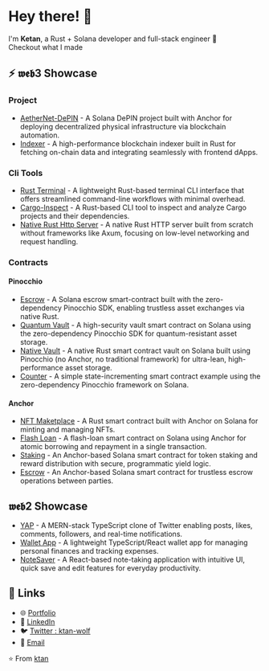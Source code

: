 # Hey there! 👋

I'm **Ketan**, a Rust + Solana developer and full-stack engineer 🚀  
Checkout what I made

## ⚡ 𝖜𝖊𝖇3 Showcase 

### Project
- [AetherNet-DePIN](https://github.com/ktan-wolf/AetherNet-DePIN) - A Solana DePIN project built with Anchor for deploying decentralized physical infrastructure via blockchain automation.
- [Indexer](https://github.com/ktan-wolf/Indexer) - A high-performance blockchain indexer built in Rust for fetching on-chain data and integrating seamlessly with frontend dApps.

### Cli Tools
- [Rust Terminal](https://github.com/ktan-wolf/Rust-Terminal) - A lightweight Rust-based terminal CLI interface that offers streamlined command-line workflows with minimal overhead.
- [Cargo-Inspect](https://github.com/ktan-wolf/Cargo-Inspect) - A Rust-based CLI tool to inspect and analyze Cargo projects and their dependencies.
- [Native Rust Http Server](https://github.com/ktan-wolf/Rust-http-Server) - A native Rust HTTP server built from scratch without frameworks like Axum, focusing on low-level networking and request handling.
### Contracts
#### Pinocchio
- [Escrow](https://github.com/ktan-wolf/Pinocchio-Escrow) - A Solana escrow smart-contract built with the zero-dependency Pinocchio SDK, enabling trustless asset exchanges via native Rust.
- [Quantum Vault](https://github.com/ktan-wolf/Pinocchio-Quantum-Vault) - A high-security vault smart contract on Solana using the zero-dependency Pinocchio SDK for quantum-resistant asset storage.
- [Native Vault](https://github.com/ktan-wolf/Pinocchio-Native-Vault) - A native Rust smart contract vault on Solana built using Pinocchio (no Anchor, no traditional framework) for ultra-lean, high-performance asset storage.
- [Counter](https://github.com/ktan-wolf/Pinocchio_Counter) - A simple state-incrementing smart contract example using the zero-dependency Pinocchio framework on Solana.
#### Anchor
- [NFT Maketplace](https://github.com/ktan-wolf/NFT-Contract) - A Rust smart contract built with Anchor on Solana for minting and managing NFTs.
- [Flash Loan](https://github.com/ktan-wolf/Anchor_flash_loan) - A flash-loan smart contract on Solana using Anchor for atomic borrowing and repayment in a single transaction.
- [Staking](https://github.com/ktan-wolf/AetherNet-DePIN) - An Anchor-based Solana smart contract for token staking and reward distribution with secure, programmatic yield logic.
- [Escrow](https://github.com/ktan-wolf/Escrow-Contract) - An Anchor-based Solana smart contract for trustless escrow operations between parties.

## 𝖜𝖊𝖇2 Showcase
- [YAP](https://github.com/ktan-wolf/YAP) - A MERN-stack TypeScript clone of Twitter enabling posts, likes, comments, followers, and real-time notifications.
- [Wallet App](https://github.com/ktan-wolf/wallet-app) - A lightweight TypeScript/React wallet app for managing personal finances and tracking expenses.
- [NoteSaver](https://github.com/ktan-wolf/Note-Saver-App) - A React-based note-taking application with intuitive UI, quick save and edit features for everyday productivity.

## 🔗 Links
- 🌐 [Portfolio](https://ktan-portfolio.vercel.app/)
- 💼 [LinkedIn](https://www.linkedin.com/in/ketan-kumar-7b203b352/)
- 🐦 [Twitter : ktan-wolf](https://x.com/ktan_wolf)
- 📧 [Email](mailto:ktan247610@gmail.com)

⭐️ From [ktan](https://github.com/ktan)
